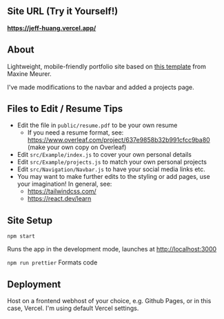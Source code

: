 ## Site URL (Try it Yourself!)
**https://jeff-huang.vercel.app/**

## About
Lightweight, mobile-friendly portfolio site based on [this template](https://github.com/mmeurer00/react-navbar-tailwindcss) from Maxine Meurer. 

I've made modifications to the navbar and added a projects page.

## Files to Edit / Resume Tips
- Edit the file in `public/resume.pdf` to be your own resume
    - If you need a resume format, see: https://www.overleaf.com/project/637e9858b32b991cfcc9ba80 (make your own copy on Overleaf)
- Edit `src/Example/index.js` to cover your own personal details
- Edit `src/Example/projects.js` to match your own personal projects
- Edit `src/Navigation/Navbar.js` to have your social media links etc.
- You may want to make further edits to the styling or add pages, use your imagination! In general, see:
    - https://tailwindcss.com/
    - https://react.dev/learn


## Site Setup

`npm start`

Runs the app in the development mode, launches at [http://localhost:3000](http://localhost:3000)

`npm run prettier`
Formats code

## Deployment
Host on a frontend webhost of your choice, e.g. Github Pages, or in this case, Vercel. I'm using default Vercel settings.

